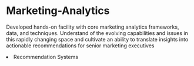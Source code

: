 # Marketing-Analytics
Developed hands-on facility with core marketing analytics frameworks, data, and techniques. Understand of the evolving capabilities and issues in this rapidly changing space and cultivate an ability to translate insights into actionable recommendations for senior marketing executives
<li>Recommendation Systems</li>
